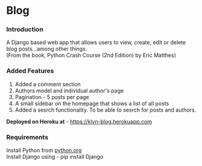 # Blog
<h3> Introduction </h3>

A Django based web app that allows users to view, create, edit or delete blog posts...among other things. <br>
(From the book, Python Crash Course (2nd Edition) by Eric Matthes)



<h3> Added Features </h3>
<ol>
  <li> Added a comment section </li>
  <li> Authors model and individual author's page </li>
  <li> Pagination - 5 posts per page </li>
  <li> A small sidebar on the homepage that shows a list of all posts </li>
  <li> Added a sesrch functionality. To be able to sesrch for posts and authors. </li>
  </ol>
  
<b> Deployed on Heroku at </b> - https://klvn-blog.herokuapp.com

<h3> Requirements </h3>
Install Python from <a href="https://www.python.org" > python.org </a> <br>
Install Django using - pip install Django
